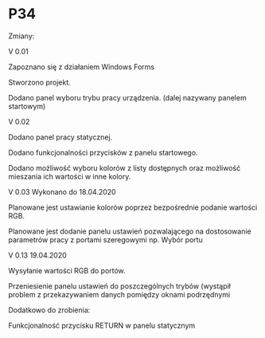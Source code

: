 # P34
Zmiany:

V 0.01 

Zapoznano się z działaniem Windows Forms 

Stworzono projekt.

Dodano panel wyboru trybu pracy urządzenia. (dalej nazywany panelem startowym)


V 0.02

Dodano panel pracy statycznej.

Dodano funkcjonalności przycisków z panelu startowego.

Dodano możliwość wyboru kolorów z listy dostępnych oraz możliwość mieszania ich wartości w inne kolory.


V 0.03 Wykonano do 18.04.2020

Planowane jest ustawianie kolorów poprzez bezpośrednie podanie wartości RGB.

Planowane jest dodanie panelu ustawień pozwalającego na dostosowanie parametrów pracy z portami szeregowymi np. Wybór portu

V 0.13 19.04.2020
 
 Wysyłanie wartości RGB do portów.
  
 Przeniesienie panelu ustawień do poszczególnych trybów (wystąpił problem z przekazywaniem danych pomiędzy oknami podrzędnymi 


Dodatkowo do zrobienia:

Funkcjonalność przycisku RETURN w panelu statycznym
